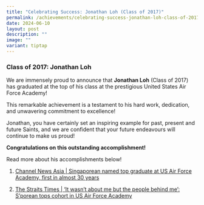 ```yaml
---
title: "Celebrating Success: Jonathan Loh (Class of 2017)"
permalink: /achievements/celebrating-success-jonathan-loh-class-of-2017/
date: 2024-06-10
layout: post
description: ""
image: ""
variant: tiptap
---
```

<h3>Class of 2017: Jonathan Loh</h3>
<p></p>
<p>We are immensely proud to announce that <strong>Jonathan Loh</strong> (Class
of 2017) has graduated at the top of his class at the prestigious United
States Air Force Academy!</p>
<p></p>
<p>This remarkable achievement is a testament to his hard work, dedication,
and unwavering commitment to excellence!</p>
<p></p>
<p>Jonathan, you have certainly set an inspiring example for past, present
and future Saints, and we are confident that your future endeavours will
continue to make us proud!</p>
<p></p>
<p><strong>Congratulations on this outstanding accomplishment!</strong>
</p>
<p></p>
<p>Read more about his accomplishments below!</p>
<ol data-tight="true" class="tight">
<li>
<p><a href="https://www.channelnewsasia.com/singapore/top-graduate-us-air-force-academy-singaporean-lieutenant-mindef-4394701" rel="noopener noreferrer nofollow" target="_blank">Channel News Asia | Singaporean named top graduate at US Air Force Academy, first in almost 30 years</a>
</p>
</li>
<li>
<p><a href="https://www.straitstimes.com/singapore/it-wasn-t-about-me-but-the-people-behind-me-s-porean-tops-cohort-in-us-air-force-academy" rel="noopener noreferrer nofollow" target="_blank">The Straits Times | ‘It wasn’t about me but the people behind me’: S’porean tops cohort in US Air Force Academy</a>
</p>
</li>
</ol>
<p></p>